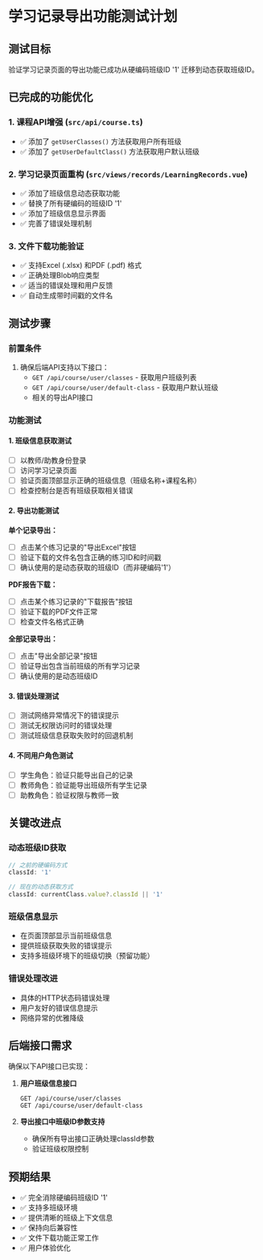 # 学习记录导出功能测试计划

## 测试目标
验证学习记录页面的导出功能已成功从硬编码班级ID '1' 迁移到动态获取班级ID。

## 已完成的功能优化

### 1. 课程API增强 (`src/api/course.ts`)
- ✅ 添加了 `getUserClasses()` 方法获取用户所有班级
- ✅ 添加了 `getUserDefaultClass()` 方法获取用户默认班级

### 2. 学习记录页面重构 (`src/views/records/LearningRecords.vue`)
- ✅ 添加了班级信息动态获取功能
- ✅ 替换了所有硬编码的班级ID '1'
- ✅ 添加了班级信息显示界面
- ✅ 完善了错误处理机制

### 3. 文件下载功能验证
- ✅ 支持Excel (.xlsx) 和PDF (.pdf) 格式
- ✅ 正确处理Blob响应类型
- ✅ 适当的错误处理和用户反馈
- ✅ 自动生成带时间戳的文件名

## 测试步骤

### 前置条件
1. 确保后端API支持以下接口：
   - `GET /api/course/user/classes` - 获取用户班级列表
   - `GET /api/course/user/default-class` - 获取用户默认班级
   - 相关的导出API接口

### 功能测试

#### 1. 班级信息获取测试
- [ ] 以教师/助教身份登录
- [ ] 访问学习记录页面
- [ ] 验证页面顶部显示正确的班级信息（班级名称+课程名称）
- [ ] 检查控制台是否有班级获取相关错误

#### 2. 导出功能测试

**单个记录导出：**
- [ ] 点击某个练习记录的"导出Excel"按钮
- [ ] 验证下载的文件名包含正确的练习ID和时间戳
- [ ] 确认使用的是动态获取的班级ID（而非硬编码'1'）

**PDF报告下载：**
- [ ] 点击某个练习记录的"下载报告"按钮
- [ ] 验证下载的PDF文件正常
- [ ] 检查文件名格式正确

**全部记录导出：**
- [ ] 点击"导出全部记录"按钮
- [ ] 验证导出包含当前班级的所有学习记录
- [ ] 确认使用的是动态班级ID

#### 3. 错误处理测试
- [ ] 测试网络异常情况下的错误提示
- [ ] 测试无权限访问时的错误处理
- [ ] 测试班级信息获取失败时的回退机制

#### 4. 不同用户角色测试
- [ ] 学生角色：验证只能导出自己的记录
- [ ] 教师角色：验证能导出班级所有学生记录
- [ ] 助教角色：验证权限与教师一致

## 关键改进点

### 动态班级ID获取
```typescript
// 之前的硬编码方式
classId: '1'

// 现在的动态获取方式
classId: currentClass.value?.classId || '1'
```

### 班级信息显示
- 在页面顶部显示当前班级信息
- 提供班级获取失败的错误提示
- 支持多班级环境下的班级切换（预留功能）

### 错误处理改进
- 具体的HTTP状态码错误处理
- 用户友好的错误信息提示
- 网络异常的优雅降级

## 后端接口需求

确保以下API接口已实现：

1. **用户班级信息接口**
   ```
   GET /api/course/user/classes
   GET /api/course/user/default-class
   ```

2. **导出接口中班级ID参数支持**
   - 确保所有导出接口正确处理classId参数
   - 验证班级权限控制

## 预期结果
- ✅ 完全消除硬编码班级ID '1'
- ✅ 支持多班级环境
- ✅ 提供清晰的班级上下文信息
- ✅ 保持向后兼容性
- ✅ 文件下载功能正常工作
- ✅ 用户体验优化
